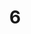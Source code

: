 ---
layout: painting
title: 6
image: /images/paintings/canvas/JRB Web 66-min.jpg
dimensions: 1200mm x 1200mm
media: Acrylic on Canvas
group: Canvas
---